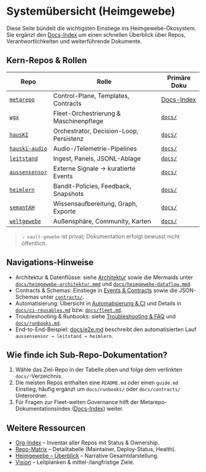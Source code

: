 # Systemübersicht (Heimgewebe)

Diese Seite bündelt die wichtigsten Einstiege ins Heimgewebe-Ökosystem. Sie ergänzt den
[Docs-Index](./README.md) um einen schnellen Überblick über Repos, Verantwortlichkeiten und
weiterführende Dokumente.

## Kern-Repos & Rollen

| Repo | Rolle | Primäre Doku |
| --- | --- | --- |
| [`metarepo`](https://github.com/heimgewebe/metarepo) | Control-Plane, Templates, Contracts | [Docs-Index](./README.md) |
| [`wgx`](https://github.com/heimgewebe/wgx) | Fleet-Orchestrierung & Maschinenpflege | [`docs/`](https://github.com/heimgewebe/wgx/tree/main/docs) |
| [`hausKI`](https://github.com/heimgewebe/hausKI) | Orchestrator, Decision-Loop, Persistenz | [`docs/`](https://github.com/heimgewebe/hausKI/tree/main/docs) |
| [`hauski-audio`](https://github.com/heimgewebe/hauski-audio) | Audio-/Telemetrie-Pipelines | [`docs/`](https://github.com/heimgewebe/hauski-audio/tree/main/docs) |
| [`leitstand`](https://github.com/heimgewebe/leitstand) | Ingest, Panels, JSONL-Ablage | [`docs/`](https://github.com/heimgewebe/leitstand/tree/main/docs) |
| [`aussensensor`](https://github.com/heimgewebe/aussensensor) | Externe Signale → kuratierte Events | [`docs/`](https://github.com/heimgewebe/aussensensor/tree/main/docs) |
| [`heimlern`](https://github.com/heimgewebe/heimlern) | Bandit-Policies, Feedback, Snapshots | [`docs/`](https://github.com/heimgewebe/heimlern/tree/main/docs) |
| [`semantAH`](https://github.com/heimgewebe/semantAH) | Wissensaufbereitung, Graph, Exporte | [`docs/`](https://github.com/heimgewebe/semantAH/tree/main/docs) |
| [`weltgewebe`](https://github.com/heimgewebe/weltgewebe) | Außensphäre, Community, Karten | [`docs/`](https://github.com/heimgewebe/weltgewebe/tree/main/docs) |

> 💡 `vault-gewebe` ist privat; Dokumentation erfolgt bewusst nicht öffentlich.

## Navigations-Hinweise

- Architektur & Datenflüsse: siehe [Architektur](./architecture.md) sowie die Mermaids unter
  [`docs/heimgewebe-architektur.mmd`](./heimgewebe-architektur.mmd) und
  [`docs/heimgewebe-dataflow.mmd`](./heimgewebe-dataflow.mmd).
- Contracts & Schemas: Einstiege in [Events & Contracts](./contracts/index.md) sowie die
  JSON-Schemas unter [`contracts/`](../contracts).
- Automatisierung: Übersicht in [Automatisierung & CI](./automation.md) und Details in
  [`docs/ci-reusables.md`](./ci-reusables.md) bzw. [`docs/fleet.md`](./fleet.md).
- Troubleshooting & Runbooks: siehe [Troubleshooting & FAQ](./troubleshooting.md) und
  [`docs/runbooks.md`](./runbooks.md).
- End-to-End-Beispiel: [docs/e2e.md](./e2e.md) beschreibt den automatisierten Lauf
  `aussensensor → leitstand → heimlern`.

## Wie finde ich Sub-Repo-Dokumentation?

1. Wähle das Ziel-Repo in der Tabelle oben und folge dem verlinkten `docs/`-Verzeichnis.
2. Die meisten Repos enthalten eine `README.md` oder einen `guide.md` Einstieg, häufig ergänzt um
   `docs/runbooks/` oder `docs/contracts/` Unterordner.
3. Für Fragen zur Fleet-weiten Governance hilft der Metarepo-Dokumentationsindex
   ([Docs-Index](./README.md)) weiter.

## Weitere Ressourcen

- [Org-Index](./org-index.md) – Inventar aller Repos mit Status & Ownership.
- [Repo-Matrix](./repo-matrix.md) – Detailtabelle (Maintainer, Deploy-Status, Health).
- [Heimgewebe – Überblick](./heimgewebe-gesamt.md) – Narrative Gesamtdarstellung.
- [Vision](./vision.md) – Leitplanken & mittel-/langfristige Ziele.
